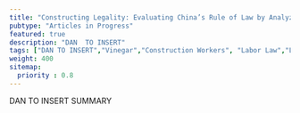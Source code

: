 ```yaml
---
title: "Constructing Legality: Evaluating China’s Rule of Law by Analyzing the Effectiveness of the Remedies Available under Labor Contract Law of 2008 for Migrant Construction Workers."
pubtype: "Articles in Progress"
featured: true
description: "DAN  TO INSERT"
tags: ["DAN TO INSERT","Vinegar","Construction Workers", "Labor Law","Legal Reform", "Arbitration"]
weight: 400
sitemap:
  priority : 0.8
---
```



DAN TO INSERT SUMMARY
